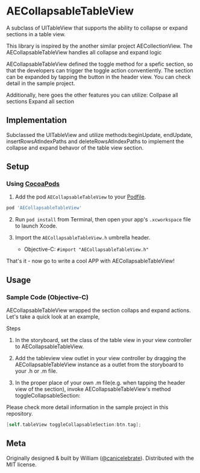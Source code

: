 # AECollapsableTableView
A subclass of UITableView that supports the ability to collapse or expand sections in a table view. 

This library is inspired by the another similar project AECollectionView.  The AECollapsableTableView handles all collapse and expand logic

AECollapsableTableView defined the toggle method for a spefic section, so that the developers can trigger the toggle action conventiently. The section can be expanded by tapping the button in the header view. You can check detail in the sample project.

Additionally,  here goes the other features you can utilize:
Collpase all sections
Expand all section

  

## Implementation
  Subclassed the UITableView and utilize methods:beginUpdate, endUpdate, insertRowsAtIndexPaths and deleteRowsAtIndexPaths to implement the collapse and expand behavor of the table view section.

## Setup
### Using [CocoaPods](http://cocoapods.org)
1. Add the pod `AECollapsableTableView` to your [Podfile](http://guides.cocoapods.org/using/the-podfile.html).

  ```ruby
  pod 'AECollapsableTableView'
  ```

2. Run `pod install` from Terminal, then open your app's `.xcworkspace` file to launch Xcode.

3. Import the `AECollapsableTableView.h` umbrella header.
    * Objective-C: `#import "AECollapsableTableView.h"`


That's it - now go to write a cool APP with AECollapsableTableView!

## Usage
### Sample Code (Objective-C)
AECollapsableTableView wrapped the section collaps and expand actions. Let's take a quick look at an example,

Steps

1. In the storyboard, set the class of the table view in your view controller to AECollapsableTableView.

2. Add the tableview view outlet in your view controller by dragging the AECollapsableTableView instance as a outlet from the storyboard to your .h or .m file.

3. In the proper place of your own .m file(e.g. when tapping the header view of the section), invoke AECollapsableTableView's method toggleCollapsableSection:

Please check more detail information in the sample project in this repository.

```objective-c
[self.tableView toggleCollapsableSection:btn.tag];
```

## Meta
Originally designed & built by William ([@canicelebrate](https://github.com/canicelebrate)). Distributed with the MIT license.
